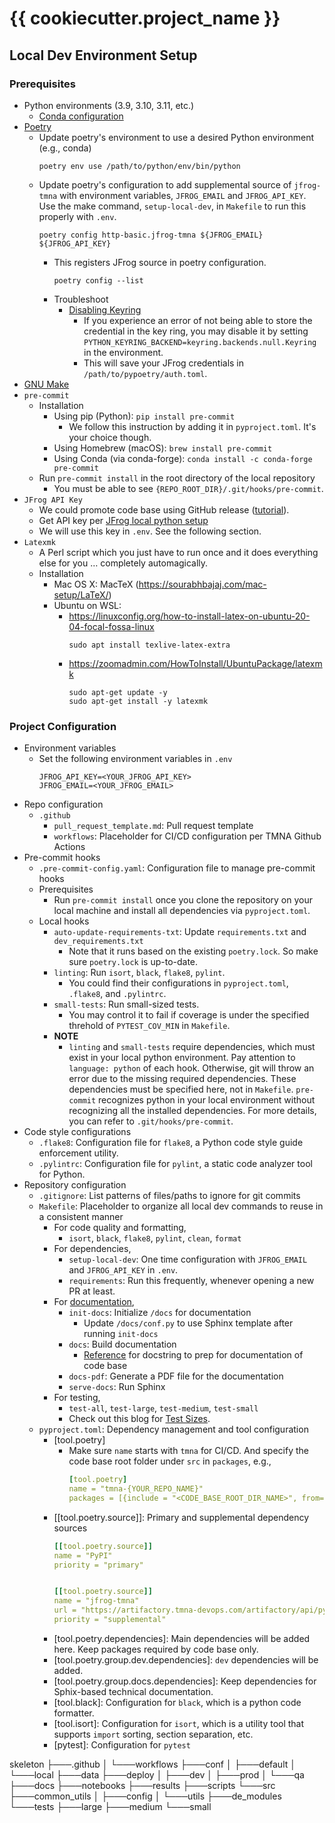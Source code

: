 # {{ cookiecutter.project_name }}

## Local Dev Environment Setup

### Prerequisites

- Python environments (3.9, 3.10, 3.11, etc.)
  - [Conda configuration](https://toyota.atlassian.net/wiki/spaces/SDS/pages/503650976/Python+Local+Dev+Environment#Conda)
- [Poetry](https://toyota.atlassian.net/wiki/spaces/SDS/pages/503650976/Python+Local+Dev+Environment#Poetry)
  - Update poetry's environment to use a desired Python environment (e.g., conda)
    ```shell
    poetry env use /path/to/python/env/bin/python    
    ```
  - Update poetry's configuration to add supplemental source of `jfrog-tmna` with environment variables, `JFROG_EMAIL` and `JFROG_API_KEY`. Use the make command, `setup-local-dev`, in `Makefile` to run this properly with `.env`.
    ```shell
    poetry config http-basic.jfrog-tmna ${JFROG_EMAIL} ${JFROG_API_KEY}
    ```
    - This registers JFrog source in poetry configuration.
      ```shell
      poetry config --list
      ```
    - Troubleshoot
      - [Disabling Keyring](https://pypi.org/project/keyring/)
        - If you experience an error of not being able to store the credential in the key ring, you may disable it by setting `PYTHON_KEYRING_BACKEND=keyring.backends.null.Keyring` in the environment.
        - This will save your JFrog credentials in `/path/to/pypoetry/auth.toml`.
- [GNU Make](https://toyota.atlassian.net/wiki/x/YR9aIQ)
- `pre-commit`
  - Installation
    - Using pip (Python): `pip install pre-commit`
      - We follow this instruction by adding it in `pyproject.toml`. It's your choice though.
    - Using Homebrew (macOS): `brew install pre-commit`
    - Using Conda (via conda-forge): `conda install -c conda-forge pre-commit`
  - Run `pre-commit install` in the root directory of the local repository
    - You must be able to see `{REPO_ROOT_DIR}/.git/hooks/pre-commit`.
- `JFrog API Key`
  - We could promote code base using GitHub release ([tutorial](https://chofer.cloud.toyota.com/docs/default/Component/developer-platform-guides/building-and-deploying/xlr-promote-ci-builds/#promote-using-github-releases)).
  - Get API key per [JFrog local python setup](https://chofer.cloud.toyota.com/docs/default/component/developer-platform-guides/building-and-deploying/local-python-setup/)
  - We will use this key in `.env`. See the following section.
- `Latexmk`
  - A Perl script which you just have to run once and it does everything else for you … completely automagically.
  - Installation
    - Mac OS X: MacTeX (https://sourabhbajaj.com/mac-setup/LaTeX/)
    - Ubuntu on WSL:
        - https://linuxconfig.org/how-to-install-latex-on-ubuntu-20-04-focal-fossa-linux
          ```shell
          sudo apt install texlive-latex-extra
          ```
        - https://zoomadmin.com/HowToInstall/UbuntuPackage/latexmk
          ```shell
          sudo apt-get update -y
          sudo apt-get install -y latexmk
          ```

### Project Configuration

- Environment variables
  - Set the following environment variables in `.env`
    ```
    JFROG_API_KEY=<YOUR_JFROG_API_KEY>
    JFROG_EMAIL=<YOUR_JFROG_EMAIL>
    ```
- Repo configuration
  - `.github`
    - `pull_request_template.md`: Pull request template
    - `workflows`: Placeholder for CI/CD configuration per TMNA Github Actions
- Pre-commit hooks    
  - `.pre-commit-config.yaml`: Configuration file to manage pre-commit hooks
  - Prerequisites
    - Run `pre-commit install` once you clone the repository on your local machine and install all dependencies via `pyproject.toml`.
  - Local hooks
    - `auto-update-requirements-txt`: Update `requirements.txt` and `dev_requirements.txt`
      - Note that it runs based on the existing `poetry.lock`. So make sure `poetry.lock` is up-to-date.
    - `linting`: Run `isort`, `black`, `flake8`, `pylint`.
      - You could find their configurations in `pyproject.toml`, `.flake8`, and `.pylintrc`.
    - `small-tests`: Run small-sized tests.
      - You may control it to fail if coverage is under the specified threhold of `PYTEST_COV_MIN` in `Makefile`.
    - **NOTE**
      - `linting` and `small-tests` require dependencies, which must exist in your local python environment. Pay attention to `language: python` of each hook. Otherwise, git will throw an error due to the missing required dependencies. These dependencies must be specified here, not in `Makefile`. `pre-commit` recognizes python in your local environment without recognizing all the installed dependencies. For more details, you can refer to `.git/hooks/pre-commit`.
- Code style configurations
  - `.flake8`: Configuration file for `flake8`, a Python code style guide enforcement utility.
  - `.pylintrc`: Configuration file for `pylint`, a static code analyzer tool for Python.
- Repository configuration
  - `.gitignore`: List patterns of files/paths to ignore for git commits
  - `Makefile`: Placeholder to organize all local dev commands to reuse in a consistent manner
    - For code quality and formatting,
      - `isort`, `black`, `flake8`, `pylint`, `clean`, `format`
    - For dependencies,
      - `setup-local-dev`: One time configuration with `JFROG_EMAIL` and `JFROG_API_KEY` in `.env`.
      - `requirements`: Run this frequently, whenever opening a new PR at least.
    - For [documentation](https://toyota.atlassian.net/wiki/x/QAJhHw),
      - `init-docs`: Initialize `/docs` for documentation
        - Update `/docs/conf.py` to use Sphinx template after running `init-docs`
      - `docs`: Build documentation
        - [Reference](https://www.sphinx-doc.org/en/master/_downloads/1db87291c47cdf2a82cc635794bf6c44/example_google.py) for docstring to prep for documentation of code base
      - `docs-pdf`: Generate a PDF file for the documentation
      - `serve-docs`: Run Sphinx 
    - For testing,
      - `test-all`, `test-large`, `test-medium`, `test-small`
      - Check out this blog for [Test Sizes](https://testing.googleblog.com/2010/12/test-sizes.html).
  - `pyproject.toml`: Dependency management and tool configuration
    - [tool.poetry]
      - Make sure `name` starts with `tmna` for CI/CD. And specify the code base root folder under `src` in `packages`, e.g.,
        ```yaml
        [tool.poetry]
        name = "tmna-{YOUR_REPO_NAME}"
        packages = [{include = "<CODE_BASE_ROOT_DIR_NAME>", from="src"}]
        ```
    - [[tool.poetry.source]]: Primary and supplemental dependency sources
        ```yaml
        [[tool.poetry.source]]
        name = "PyPI"
        priority = "primary"


        [[tool.poetry.source]]
        name = "jfrog-tmna"
        url = "https://artifactory.tmna-devops.com/artifactory/api/pypi/pypi-dev/simple"
        priority = "supplemental"
        ```
    - [tool.poetry.dependencies]: Main dependencies will be added here. Keep packages required by code base only.
    - [tool.poetry.group.dev.dependencies]: `dev` dependencies will be added.
    - [tool.poetry.group.docs.dependencies]: Keep dependencies for Sphix-based technical documentation.
    - [tool.black]: Configuration for `black`, which is a python code formatter.
    - [tool.isort]: Configuration for `isort`, which is a utility tool that supports `import` sorting, section separation, etc.
    - [pytest]: Configuration for `pytest`


skeleton
    ├───.github
    │   └───workflows 
    ├───conf
    │   ├───default
    │   └───local
    ├───data
    ├───deploy
    │   ├───dev
    │   ├───prod
    │   └───qa
    ├───docs
    ├───notebooks
    ├───results
    ├───scripts
    └───src
        ├───common_utils
        │   ├───config
        │   └───utils
        ├───de_modules
        └───tests
            ├───large
            ├───medium
            └───small